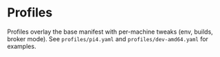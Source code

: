 # Profiles

Profiles overlay the base manifest with per-machine tweaks (env, builds, broker mode).
See `profiles/pi4.yaml` and `profiles/dev-amd64.yaml` for examples.
